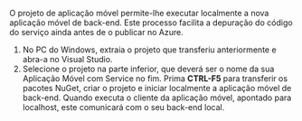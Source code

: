 

O projeto de aplicação móvel permite-lhe executar localmente a nova aplicação móvel de back-end. Este processo facilita a depuração do código do serviço ainda antes de o publicar no Azure.

1. No PC do Windows, extraia o projeto que transferiu anteriormente e abra-a no Visual Studio.
2. Selecione o projeto na parte inferior, que deverá ser o nome da sua Aplicação Móvel com Service no fim. Prima **CTRL-F5** para transferir os pacotes NuGet, criar o projeto e iniciar localmente a aplicação móvel de back-end. Quando executa o cliente da aplicação móvel, apontado para localhost, este comunicará com o seu back-end local. 



<!--HONumber=Jan17_HO3-->


